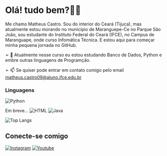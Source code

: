 
# Olá! tudo bem?👋🏼
Me chamo Matheus Castro. Sou do interior do Ceará (Tijuca), mas atualmente estou morando no município de Maranguepe-Ce no Parque São João, sou estudante do Instituto Federal do Ceará (IFCE), no Campus de Maranguape, onde curso Infomática Técnica. E estou aqui para começar minha pequena jornada no GitHub.

 ➢ 🌱 Atualmente nesse curso eu estou estudando Banco de Dados, Python e embre outras linguagens de Programção.
 
 ➢ 📫 Se quiser pode entrar em contato comigo pelo email matheus.castro09@aluno.ifce.edu.br


### Linguagens
![Python](https://img.shields.io/badge/Python-000000?style=for-the-badge&logo=python&logoColor=white)

Em breve...
![HTML](https://img.shields.io/badge/HTML-000000?style=for-the-badge&logo=html5&logoColor=white)
![Java](https://img.shields.io/badge/Java-000000?style=for-the-badge&logo=openjdk&logoColor=white)

![Top Langs](https://github-readme-stats.vercel.app/api/top-langs/?username=teuzzcastro&hide_progress=true)

## Conecte-se comigo
[![Instagram](https://img.shields.io/badge/Instagram-E4405F?style=for-the-badge&logo=instagram&logoColor=white)](https://www.instagram.com/teuzreal/)
[![Youtube](https://img.shields.io/badge/YouTube-FF0000?style=for-the-badge&logo=youtube&logoColor=white)](https://www.youtube.com/@teuzreal)

